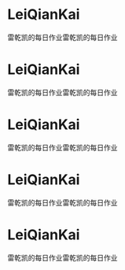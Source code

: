 # LeiQianKai
雷乾凯的每日作业雷乾凯的每日作业
# LeiQianKai
雷乾凯的每日作业雷乾凯的每日作业
# LeiQianKai
雷乾凯的每日作业雷乾凯的每日作业
# LeiQianKai
雷乾凯的每日作业雷乾凯的每日作业
# LeiQianKai
雷乾凯的每日作业雷乾凯的每日作业

